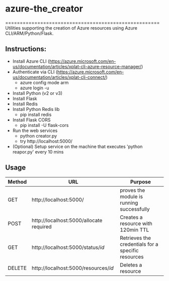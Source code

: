# azure-the_creator
=====================================================
Utilities supporting the creation of Azure resources using Azure CLI/ARM/Python/Flask.

Instructions:
-------------

- Install Azure CLI (https://azure.microsoft.com/en-us/documentation/articles/xplat-cli-azure-resource-manager/)
- Authenticate via CLI (https://azure.microsoft.com/en-us/documentation/articles/xplat-cli-connect/)
	- azure config mode arm
	- azure login -u <username>
- Install Python (v2 or v3)
- Install Flask
- Install Redis
- Install Python Redis lib
	- pip install redis
- Install Flask CORS
	- pip install -U flask-cors
- Run the web services
	- python creator.py
	- try http://localhost:5000/
- (Optional) Setup service on the machine that executes 'python reapor.py' every 10 mins


Usage
----------------

| Method        | URL                                            | Purpose  |
| ------------- | ---------------------------------------------- | -------- |
| GET           | http://localhost:5000/                         | proves the module is running successfully |
| POST          | http://localhost:5000/allocate <email>required | Creates a resource with 120min TTL |
| GET           | http://localhost:5000/status/*id*              | Retrieves the credentials for a specific resources |
| DELETE        | http://localhost:5000/resources/*id*           | Deletes a resource |

